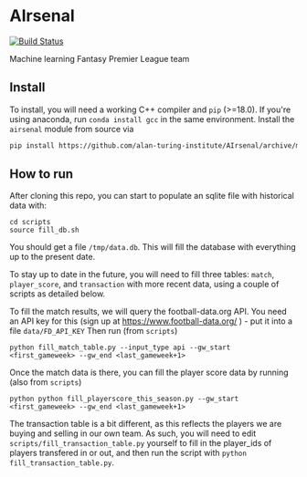 # AIrsenal
[![Build Status](https://travis-ci.org/alan-turing-institute/AIrsenal.svg?branch=master)](https://travis-ci.org/alan-turing-institute/AIrsenal)

Machine learning Fantasy Premier League team

## Install

To install, you will need a working C++ compiler and `pip` (>=18.0).
If you're using anaconda, run `conda install gcc` in the same environment.
Install the `airsenal` module from source via

```bash
pip install https://github.com/alan-turing-institute/AIrsenal/archive/master.zip --process-dependency-links
```

## How to run

After cloning this repo, you can start to populate an sqlite file with historical data with:
```
cd scripts
source fill_db.sh
```

You should get a file ```/tmp/data.db```.  This will fill the database with everything up to the present date.


To stay up to date in the future, you will need to fill three tables: ```match```, ```player_score```, and ```transaction```
with more recent data, using a couple of scripts as detailed below.

To fill the match results, we will query the football-data.org API.  You need an API key for this (sign up at https://www.football-data.org/ ) - put it into a file ```data/FD_API_KEY```
Then run (from ```scripts```)
```
python fill_match_table.py --input_type api --gw_start <first_gameweek> --gw_end <last_gameweek+1>
```


Once the match data is there, you can fill the player score data by running (also from ```scripts```)
```
python python fill_playerscore_this_season.py --gw_start <first_gameweek> --gw_end <last_gameweek+1>
```

The transaction table is a bit different, as this reflects the players we are buying and selling in our own team.
As such, you will need to edit ```scripts/fill_transaction_table.py``` yourself to fill in the player_ids of players
transfered in or out, and then run the script with ```python fill_transaction_table.py```.
